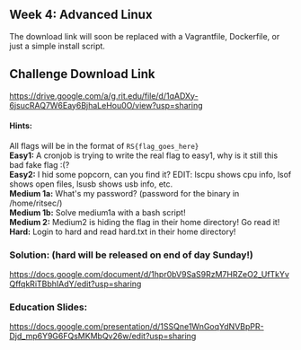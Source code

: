 ## Week 4: Advanced Linux
The download link will soon be replaced with a Vagrantfile, Dockerfile, or just a simple install script.

## Challenge Download Link
https://drive.google.com/a/g.rit.edu/file/d/1qADXy-6jsucRAQ7W6Eay6BjhaLeHou0O/view?usp=sharing

#### Hints:

All flags will be in the format of `RS{flag_goes_here}`\
**Easy1:** A cronjob is trying to write the real flag to easy1, why is it still this bad fake flag :(? \
**Easy2:** I hid some popcorn, can you find it? EDIT: lscpu shows cpu info, lsof shows open files, lsusb shows usb info, etc. \
**Medium 1a:** What's my password? (password for the binary in /home/ritsec/) \
**Medium 1b:** Solve medium1a with a bash script! \
**Medium 2:** Medium2 is hiding the flag in their home directory! Go read it! \
**Hard:** Login to hard and read hard.txt in their home directory!

### Solution: (hard will be released on end of day Sunday!)
https://docs.google.com/document/d/1hpr0bV9SaS9RzM7HRZeO2_UfTkYvQffqkRiTBbhIAdY/edit?usp=sharing

### Education Slides:
https://docs.google.com/presentation/d/1SSQne1WnGoqYdNVBpPR-Djd_mp6Y9G6FQsMKMbQv26w/edit?usp=sharing
